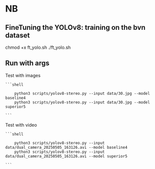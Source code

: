 # NB

## FineTuning the YOLOv8: training on the bvn dataset

chmod +x ft_yolo.sh
./ft_yolo.sh

## Run with args

Test with images

    ```shell
    
        python3 scripts/yolov8-stereo.py --input data/30.jpg --model baseline4
        python3 scripts/yolov8-stereo.py --input data/30.jpg --model superior5

    ```
    
Test with video

    ```shell
    
        python3 scripts/yolov8-stereo.py --input data/dual_camera_20250505_163126.avi --model baseline4
        python3 scripts/yolov8-stereo.py --input data/dual_camera_20250505_163126.avi --model superior5

    ```
    